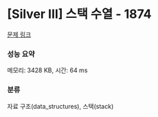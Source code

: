 # [Silver III] 스택 수열 - 1874 

[문제 링크](https://www.acmicpc.net/problem/1874) 

### 성능 요약

메모리: 3428 KB, 시간: 64 ms

### 분류

자료 구조(data_structures), 스택(stack)

